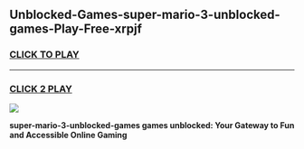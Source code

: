 
## Unblocked-Games-super-mario-3-unblocked-games-Play-Free-xrpjf
<h3>
<a href="https://premium76.site?title=super-mario-3-unblocked-games&ref=09A">CLICK TO PLAY</a></h3>
<hr>

<h3>
<a href="https://premium76.site?title=super-mario-3-unblocked-games&ref=09A">CLICK 2 PLAY</a>
  
</h3>

<a href="https://premium76.site?title=super-mario-3-unblocked-games&ref=09A"><img src="https://clearcache.store/games.png"></a>


**super-mario-3-unblocked-games games unblocked: Your Gateway to Fun and Accessible Online Gaming**
